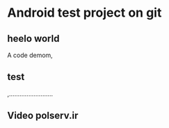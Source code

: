 # Android test project on git

## heelo world
A code demom,
## test
,.........................
## Video polserv.ir
